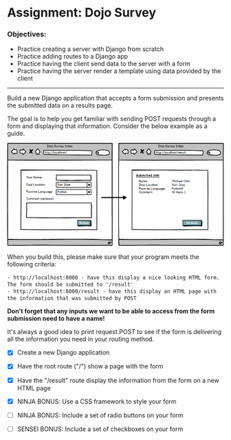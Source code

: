 # Assignment: Dojo Survey

### Objectives:

- Practice creating a server with Django from scratch
- Practice adding routes to a Django app
- Practice having the client send data to the server with a form
- Practice having the server render a template using data provided by the client
<hr>
Build a new Django application that accepts a form submission and presents the submitted data on a results page.

The goal is to help you get familiar with sending POST requests through a form and displaying that information. Consider the below example as a guide.

![](survey-form.png)

When you build this, please make sure that your program meets the following criteria:

    - http://localhost:8000 - have this display a nice looking HTML form.  The form should be submitted to '/result'
    - http://localhost:8000/result - have this display an HTML page with the information that was submitted by POST

**Don't forget that any inputs we want to be able to access from the form submission need to have a name!**

It's always a good idea to print request.POST to see if the form is delivering all the information you need in your routing method.

- [x] Create a new Django application

- [x] Have the root route ("/") show a page with the form

- [x] Have the "/result" route display the information from the form on a new HTML page

- [x] NINJA BONUS: Use a CSS framework to style your form

- [ ] NINJA BONUS: Include a set of radio buttons on your form

- [ ] SENSEI BONUS: Include a set of checkboxes on your form